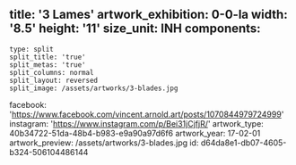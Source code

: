 title: '3 Lames'
artwork_exhibition: 0-0-la
width: '8.5'
height: '11'
size_unit: INH
components:
  -
    type: split
    split_title: 'true'
    split_metas: 'true'
    split_columns: normal
    split_layout: reversed
    split_image: /assets/artworks/3-blades.jpg
facebook: 'https://www.facebook.com/vincent.arnold.art/posts/1070844979724999'
instagram: 'https://www.instagram.com/p/Bei31jCjfjR/'
artwork_type: 40b34722-51da-48b4-b983-e9a90a97d6f6
artwork_year: 17-02-01
artwork_preview: /assets/artworks/3-blades.jpg
id: d64da8e1-db07-4605-b324-506104486144
